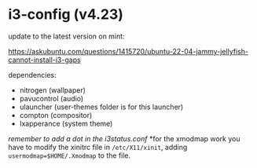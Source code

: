 # i3-config (v4.23)

update to the latest version on mint:

https://askubuntu.com/questions/1415720/ubuntu-22-04-jammy-jellyfish-cannot-install-i3-gaps

dependencies:

- nitrogen (wallpaper)
- pavucontrol (audio)
- ulauncher (user-themes folder is for this launcher)
- compton (compositor)
- lxapperance (system theme)

*remember to add a dot in the i3status.conf*
*for the xmodmap work you have to modify the xinitrc file in ```/etc/X11/xinit```, adding ```usermodmap=$HOME/.Xmodmap``` to the file.
